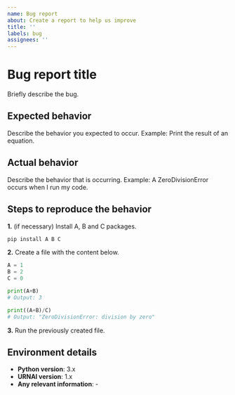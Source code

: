```yaml
---
name: Bug report
about: Create a report to help us improve
title: ''
labels: bug
assignees: ''
---
```


# Bug report title

Briefly describe the bug.

## Expected behavior

Describe the behavior you expected to occur.
Example: Print the result of an equation.

## Actual behavior

Describe the behavior that is occurring.
Example: A ZeroDivisionError occurs when I run my code.

## Steps to reproduce the behavior

**1.** (if necessary) Install A, B and C packages.

```sh
pip install A B C
```

**2.** Create a file with the content below.

```python
A = 1
B = 2
C = 0

print(A+B)
# Output: 3

print((A+B)/C)
# Output: "ZeroDivisionError: division by zero"
```

**3.** Run the previously created file.

## Environment details

- **Python version**: 3.x
- **URNAI version**: 1.x
- **Any relevant information**: -
